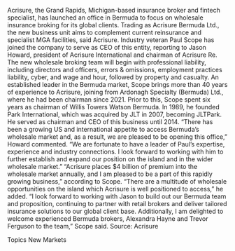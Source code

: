 Acrisure, the Grand Rapids, Michigan-based insurance broker and fintech specialist, has launched an office in Bermuda to focus on wholesale insurance broking for its global clients.
Trading as Acrisure Bermuda Ltd., the new business unit aims to complement current reinsurance and specialist MGA facilities, said Acrisure.
Industry veteran Paul Scope has joined the company to serve as CEO of this entity, reporting to Jason Howard, president of Acrisure International and chairman of Acrisure Re.
The new wholesale broking team will begin with professional liability, including directors and officers, errors & omissions, employment practices liability, cyber, and wage and hour, followed by property and casualty.
An established leader in the Bermuda market, Scope brings more than 40 years of experience to Acrisure, joining from Ardonagh Specialty (Bermuda) Ltd., where he had been chairman since 2021. Prior to this, Scope spent six years as chairman of Willis Towers Watson Bermuda. In 1989, he founded Park International, which was acquired by JLT in 2007, becoming JLTPark. He served as chairman and CEO of this business until 2014.
“There has been a growing US and international appetite to access Bermuda’s wholesale market and, as a result, we are pleased to be opening this office,” Howard commented. “We are fortunate to have a leader of Paul’s expertise, experience and industry connections. I look forward to working with him to further establish and expand our position on the island and in the wider wholesale market.”
“Acrisure places $4 billion of premium into the wholesale market annually, and I am pleased to be a part of this rapidly growing business,” according to Scope.
“There are a multitude of wholesale opportunities on the island which Acrisure is well positioned to access,” he added.
“I look forward to working with Jason to build out our Bermuda team and proposition, continuing to partner with retail brokers and deliver tailored insurance solutions to our global client base. Additionally, I am delighted to welcome experienced Bermuda brokers, Alexandra Hayne and Trevor Ferguson to the team,” Scope said.
Source: Acrisure

Topics
New Markets
